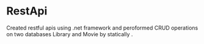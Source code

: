 # RestApi
Created restful apis using .net framework and peroformed CRUD operations on two databases Library and Movie by statically .
